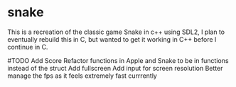 # snake
This is a recreation of the classic game Snake in c++ using SDL2, I plan to eventually rebuild this in C, but wanted to get it working in C++ before I continue in C.

#TODO
Add Score
Refactor functions in Apple and Snake to be in functions instead of the struct
Add fullscreen
Add input for screen resolution
Better manage the fps as it feels extremely fast currrently
